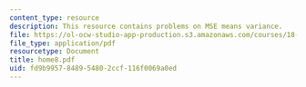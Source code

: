 ```yaml
---
content_type: resource
description: This resource contains problems on MSE means variance.
file: https://ol-ocw-studio-app-production.s3.amazonaws.com/courses/18-443-statistics-for-applications-fall-2006/fd9b9957848954802ccf116f0069a0ed_home8.pdf
file_type: application/pdf
resourcetype: Document
title: home8.pdf
uid: fd9b9957-8489-5480-2ccf-116f0069a0ed
---
```

